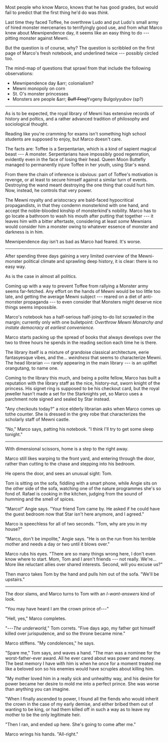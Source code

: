 Most people who know Marco, knows that he has good grades, but would fail
to predict that the first thing he'd do was _think._

Last time they faced Toffee, he overthrew Ludo and put Ludo's small
army of hired monster mercenaries to terrifyingly good use, and from
what Marco knew about Mewnipendence day, it seems like an easy thing to
do --- pitting monster against Mewni.

But the question is of course, why? The question is scribbled on
the first page of Marco's fresh notebook, and underlined twice ---
possibly circled too.

The mind-map of questions that sprawl from that include the following
observations:

* Mewnipendence day &arr; colonialism?
* Mewni monopoly on corn
* St. O's monster princesses
* Monsters are people &arr; ~~Buff Frog~~Yvgeny Bulgolyyubov (sp?)

----

As is to be expected, the royal library of Mewni has extensive records
of history and poltics, and a rather advanced tradition of philosophy
and sociological thought.

Reading like you're cramming for exams isn't something high school students are supposed
to enjoy, but Marco doesn't care.

The facts are: Toffee is a Serpentarian, which is a kind of sapient magical beast --- A monster.
Serpentarians have impossibly good regenration, evidently even in the face of losing their head.
Queen Moon Buttefly managed to permanently injure Toffee in her youth, using Star's wand.

From there the chain of inference is obvious: part of Toffee's motivation is revenge, or
at least to secure himself against a similar turn of events. Destroying the wand meant
destroying the one thing that could hurt him. Now, instead, he controls that very power.

The Mewni royalty and aristocracy are bald-faced hypocritical propagandists, in that they
condemn monsterkind with one hand, and accept the noble-blooded kinship of monsterkind's nobility.
Marco has to go locate a bathroom to wash his mouth after putting that together --- it leaves
him with a bitter aftertaste, considering at least _some_ Mewnians would consider him a monster
owing to whatever essence of monster and darkness is in him.

Mewnipendence day isn't as bad as Marco had feared. It's worse.

----

After spending three days gaining a very limited overview of the Mewni-monster
political climate and sprawling deep history, it is clear: there is no
easy way.

As is the case in almost all politics.
 
Coming up with a way to prevent Toffee from rallying a Monster army seems
far-fetched. Any effort on the hands of Mewni would be too little too late,
and getting the average Mewni subject --- reared on a diet of anti-monster propaganda
--- to even consider that Monsters might deserve nice things seems impossible.

Marco's notebook has a half-serious half-joing to-do list scrawled in the margin;
currently only with one bulletpoint: _Overthrow Mewni Monarchy and instate democracy
at earliest convenience._

Marco starts packing up the spread of books that always develops over the two to
three hours he spends in the reading section each time he is there.

The library itself is a mixture of grandoise classical architecture, eerie
fantasyesque vibes, and the... _weirdness_ that seems to characterize Mewni.
The head librarian --- rarely appearing in the main library --- is an upliftet orangutang, to name one.

Coming to the library this much, and being a polite fellow, Marco has built a reputation
with the library staff as the nice, history-nut, sworn knight of the princess. His signet
ring is supposed to be his checkout card, but the royal jeweller hasn't made a set for the
Starknights yet, so Marco uses a parchment note signed and sealed by Star instead.

"Any checkouts today?" a nice elderly librarian asks when Marco comes up tothe counter.
She is dressed in the grey robe that characterizes the scholarly staff of Mewni castle.

"No," Marco says, patting his notebook. "I think I'll try to get some sleep tonight."

----

With dimensional scissors, home is a step to the right away.

Marco still likes warping to the front yard, and entering through the door, rather than
cutting to the chase and stepping into his bedroom.

He opens the door, and sees an unusual sight: Tom.

Tom is sitting on the sofa, fiddling with a smart phone, while Angie sits on the other side
of the sofa, watching one of the nature programmes she's so fond of. Rafael is cooking in the
kitchen, judging from the sound of humming and the smell of spices.

"Marco!" Angie says. "Your friend Tom came by. He asked if he could have the guest bedroom
now that Star isn't here anymore, and I agreed."

Marco is speechless for all of two seconds. "Tom, why are you in my house?"

"Marco, don't be impolite," Angie says. "He is on the run from his terrible mother
and needs a day or two until it blows over."

Marco rubs his eyes. "There are so many things wrong here, I don't even know where
to start. Mom, Tom and I aren't friends --- not really. We're... More like reluctant allies
over shared interests. Second, will you excuse us?"

Then marco takes Tom by the hand and pulls him out of the sofa. "We'll be upstairs."

----

The door slams, and Marco turns to Tom with an _I-want-answers_ kind of look.

"You may have heard I am the crown prince of---"

"Hell, yes," Marco completes.

"---_The underworld,_" Tom correts. "Five days ago, my father got himself killed over
jurispudence, and so the throne became mine."

Marco stiffens. "My condolences," he says.

"Spare me," Tom says, and waves a hand. "The man was a nominee for the worst-father-ever
award. All he ever cared about was power and money. The best memory I have with him is
when he once for a moment treated me like a beloved son so his enemies would have scruples
about killing him.

"My mother loved him in a really sick and unhealthy way, and  his desire for power became
her desire to mold me into a perfect prince. She was worse than anything you can imagine.

"When I finally ascended to power, I found all the fiends who would inherit the crown
in the case of my early demise, and either bribed them out of wanting to be king, or
had them killed off in such a way as to leave my mother to be the only legitimate heir.

"Then I ran, and ended up here. She's going to come after me."

Marco wrings his hands. "All-right."
